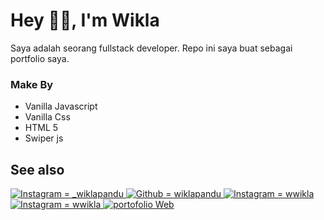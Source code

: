 # Hey 👋🏻, I'm Wikla
Saya adalah seorang fullstack developer. Repo ini saya buat sebagai portfolio saya.

### Make By
- Vanilla Javascript
- Vanilla Css
- HTML 5
- Swiper js


## See also

<a href="https://www.instagram.com/_wiklapanduu">
    <img alt="Instagram = _wiklapandu" src="https://img.shields.io/badge/wiklapandu-258F76?logo=instagram&logoColor=white&style=flat">
</a>
<a href="https://github.com/wiklapandu">
    <img alt="Github = wiklapandu" src="https://img.shields.io/badge/wiklapandu-gray?logo=github&style=flat">
</a>
<a href="https://www.instagram.com/wwwikla/">
    <img alt="Instagram = wwikla" src="https://img.shields.io/badge/wwwikla-258F76?logo=instagram&logoColor=white&style=flat">
</a>
<a href="https://www.instagram.com/wwwikla/">
    <img alt="Instagram = wwikla" src="https://img.shields.io/badge/wiklapandu-blue?logo=twitter&logoColor=white&style=flat">
</a>
<a href="https://wiklapandu.github.io/portofolio/">
    <img alt="portofolio Web" src="https://img.shields.io/badge/portofolio-web-blue">
</a>